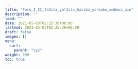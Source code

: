 ```yaml
---
title: "Form_I_II_fa3ila_yaf3ilu_hasiba_yahsubu_mahmuz_ain"
description: ""
lead: ""
date: 2021-05-03T02:25:36+06:00
lastmod: 2021-05-03T02:25:36+06:00
draft: false
images: []
menu: 
  sarf:
    parent: "xyz"
weight: 999
toc: true
---
```



